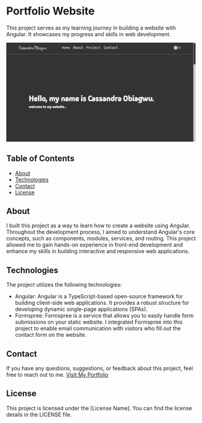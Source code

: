 # Portfolio Website

This project serves as my learning journey in building a website with Angular. It showcases my progress and skills in web development.

![Project Screenshot](/src/assets/websiteScreenshot.png)

## Table of Contents
- [About](#about)
- [Technologies](#technologies)
- [Contact](#contact)
- [License](#license)

## About
I built this project as a way to learn how to create a website using Angular. Throughout the development process, I aimed to understand Angular's core concepts, such as components, modules, services, and routing. This project allowed me to gain hands-on experience in front-end development and enhance my skills in building interactive and responsive web applications.

## Technologies
The project utilizes the following technologies:
- Angular: Angular is a TypeScript-based open-source framework for building client-side web applications. It provides a robust structure for developing dynamic single-page applications (SPAs).
- Formspree: Formspree is a service that allows you to easily handle form submissions on your static website. I integrated Formspree into this project to enable email communication with visitors who fill out the contact form on the website.

## Contact
If you have any questions, suggestions, or feedback about this project, feel free to reach out to me.
[Visit My Portfolio](https://cassiev81.github.io/myWebsite/)


## License
This project is licensed under the [License Name]. You can find the license details in the LICENSE file.
